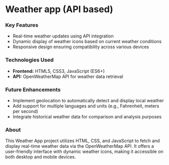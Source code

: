 # Weather app (API based)

### Key Features
- Real-time weather updates using API integration
- Dynamic display of weather icons based on current weather conditions
- Responsive design ensuring compatibility across various devices

### Technologies Used
- **Frontend:** HTML5, CSS3, JavaScript (ES6+)
- **API:** OpenWeatherMap API for weather data retrieval

### Future Enhancements
- Implement geolocation to automatically detect and display local weather
- Add support for multiple languages and units (e.g., Fahrenheit, meters per second)
- Integrate historical weather data for comparison and analysis purposes

### About
This Weather App project utilizes HTML, CSS, and JavaScript to fetch and display real-time weather data via the OpenWeatherMap API. It offers a user-friendly interface with dynamic weather icons, making it accessible on both desktop and mobile devices.
